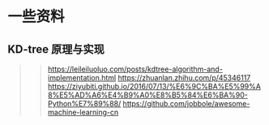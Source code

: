 # 一些资料
## KD-tree 原理与实现
>> https://leileiluoluo.com/posts/kdtree-algorithm-and-implementation.html
>> https://zhuanlan.zhihu.com/p/45346117
>> https://ziyubiti.github.io/2016/07/13/%E6%9C%BA%E5%99%A8%E5%AD%A6%E4%B9%A0%E8%B5%84%E6%BA%90-Python%E7%89%88/
>> https://github.com/jobbole/awesome-machine-learning-cn
